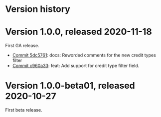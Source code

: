 # Version history

# Version 1.0.0, released 2020-11-18

First GA release.

- [Commit 5dc5761](https://github.com/googleapis/google-cloud-dotnet/commit/5dc5761): docs: Reworded comments for the new credit types filter
- [Commit c960a33](https://github.com/googleapis/google-cloud-dotnet/commit/c960a33): feat: Add support for credit type filter field.

# Version 1.0.0-beta01, released 2020-10-27

First beta release.



